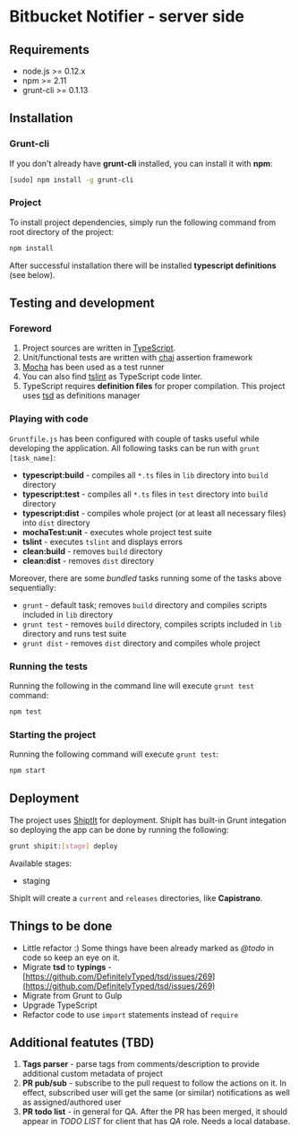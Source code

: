 # Bitbucket Notifier - server side

## Requirements

* node.js >= 0.12.x
* npm >= 2.11
* grunt-cli >= 0.1.13

## Installation

### Grunt-cli
If you don't already have **grunt-cli** installed, you can install it with **npm**:

```bash
[sudo] npm install -g grunt-cli
```

### Project
To install project dependencies, simply run the following command from root directory of the project:
 
```bash
npm install
```

After successful installation there will be installed **typescript definitions** (see below). 

## Testing and development
### Foreword
1. Project sources are written in [TypeScript](http://www.typescriptlang.org/).
2. Unit/functional tests are written with [chai](http://chaijs.com) assertion framework
3. [Mocha](http://mochajs.org) has been used as a test runner
4. You can also find [tslint](https://github.com/palantir/tslint) as TypeScript code linter.
5. TypeScript requires **definition files** for proper compilation. This project uses [tsd](http://definitelytyped.org/tsd/) as definitions manager

### Playing with code
`Gruntfile.js` has been configured with couple of tasks useful while developing the application. All following tasks can be run with `grunt [task_name]`:

* **typescript:build** - compiles all `*.ts` files in `lib` directory into `build` directory
* **typescript:test** - compiles all `*.ts` files in `test` directory into `build` directory
* **typescript:dist** - compiles whole project (or at least all necessary files) into `dist` directory
* **mochaTest:unit** - executes whole project test suite
* **tslint** - executes `tslint` and displays errors
* **clean:build** - removes `build` directory
* **clean:dist** - removes `dist` directory

Moreover, there are some *bundled* tasks running some of the tasks above sequentially:

* `grunt` - default task; removes `build` directory and compiles scripts included in `lib` directory
* `grunt test` - removes `build` directory, compiles scripts included in `lib` directory and runs test suite
* `grunt dist` - removes `dist` directory and compiles whole project 

### Running the tests
Running the following in the command line will execute `grunt test` command:

```bash
npm test
```

### Starting the project 
Running the following command will execute `grunt test`:

```bash
npm start
```

## Deployment
The project uses [ShiptIt](https://github.com/shipitjs/shipit) for deployment. ShipIt has built-in Grunt integation so deploying the app can be done by running the following:
```bash
grunt shipit:[stage] deploy
```
Available stages:

* staging

ShipIt will create a `current` and `releases` directories, like **Capistrano**.

## Things to be done

* Little refactor :) Some things have been already marked as _@todo_ in code so keep an eye on it.
* Migrate **tsd** to **typings** - [https://github.com/DefinitelyTyped/tsd/issues/269](https://github.com/DefinitelyTyped/tsd/issues/269)
* Migrate from Grunt to Gulp
* Upgrade TypeScript
* Refactor code to use `import` statements instead of `require`

## Additional featutes (TBD)

1. **Tags parser** - parse tags from comments/description to provide additional custom metadata of project
2. **PR pub/sub** - subscribe to the pull request to follow the actions on it. In effect, subscribed user will get the same (or similar) notifications as well as assigned/authored user
3. **PR todo list** - in general for QA. After the PR has been merged, it should appear in _TODO LIST_ for client that has _QA_ role. Needs a local database.
